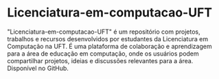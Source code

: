 # Licenciatura-em-computacao-UFT
"Licenciatura-em-computacao-UFT" é um repositório com projetos, trabalhos e recursos desenvolvidos por estudantes da Licenciatura em Computação na UFT. É uma plataforma de colaboração e aprendizagem para a área de educação em computação, onde os usuários podem compartilhar projetos, ideias e discussões relevantes para a área. Disponível no GitHub.
